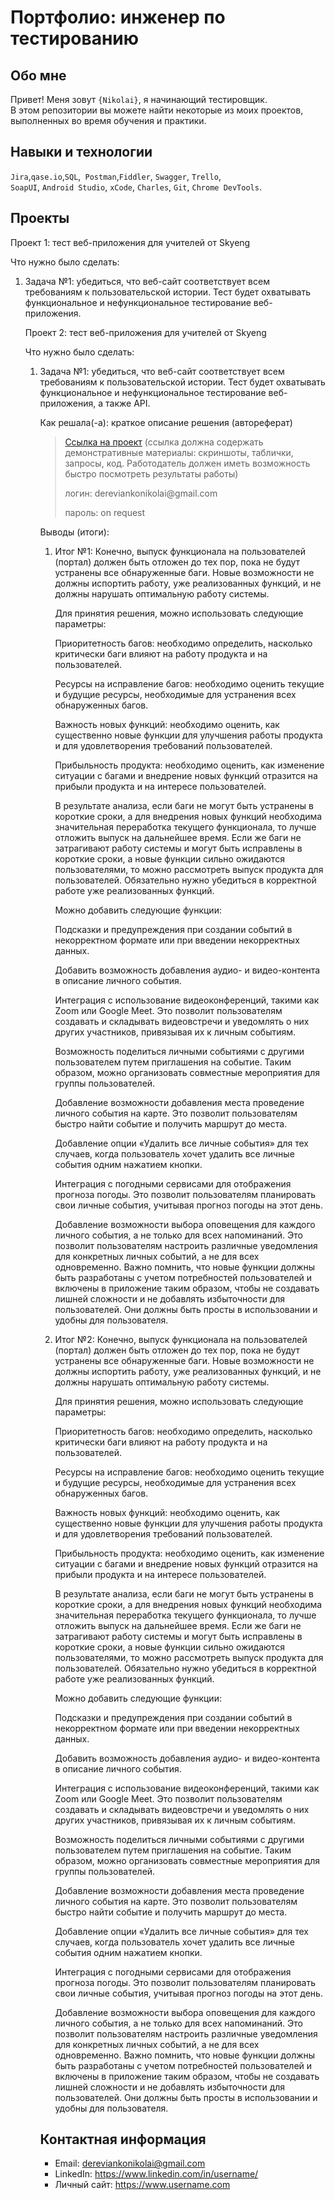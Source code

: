 # Портфолио: инженер по тестированию

## Обо мне 

Привет! Меня зовут ``{Nikolai}``, я начинающий тестировщик. <br>
В этом репозитории вы можете найти некоторые из моих проектов, выполненных во время обучения и практики.
<br>

## Навыки и технологии
``Jira``,``qase.io``,``SQL``,`` Postman``,``Fiddler``, ``Swagger``, ``Trello``, <br>
``SoapUI``, ``Android Studio``, ``xCode``, ``Charles``, ``Git``, ``Chrome DevTools``.




## Проекты

<p> Проект 1: тест веб-приложения для учителей от Skyeng</p>
<p>Что нужно было сделать:<p>
<ol>
  <li>Задача №1: убедиться, что веб-сайт соответствует всем требованиям к пользовательской истории. Тест будет охватывать функциональное и нефункциональное тестирование веб-приложения.</li>
  
<p> Проект 2: тест веб-приложения для учителей от Skyeng</p>
<p>Что нужно было сделать:<p>
<ol>
  <li>Задача №1: убедиться, что веб-сайт соответствует всем требованиям к пользовательской истории. Тест будет охватывать функциональное и нефункциональное тестирование веб-приложения, а также API.</li>


<p>Как решала(-а): краткое описание решения (автореферат)<p>

> <a href="[https://testqa35.atlassian.net/wiki/spaces/MP/pages/33272/EX1+1](https://qa-bag-report1.atlassian.net/wiki/spaces/~63b61861d3aeefa405440737/pages/1572885/1)">Ссылка на проект</a>
  (ссылка должна содержать демонстративные материалы: скриншоты, таблички, запросы, код. Работодатель должен иметь возможность быстро посмотреть результаты работы)
> <p> логин: dereviankonikolai@gmail.com </p>
> <p> пароль: on request </p>
 
 <p>Выводы (итоги):<p>
<ol>
  <li>Итог №1: Конечно, выпуск функционала на пользователей (портал) должен быть отложен до тех пор, пока не будут устранены все обнаруженные баги. Новые возможности не должны испортить работу, уже реализованных функций, и не должны нарушать оптимальную работу системы.

Для принятия решения, можно использовать следующие параметры:

Приоритетность багов: необходимо определить, насколько критически баги влияют на работу продукта и на пользователей.

Ресурсы на исправление багов: необходимо оценить текущие и будущие ресурсы, необходимые для устранения всех обнаруженных багов.

Важность новых функций: необходимо оценить, как существенно новые функции для улучшения работы продукта и для удовлетворения требований пользователей.

Прибыльность продукта: необходимо оценить, как изменение ситуации с багами и внедрение новых функций отразится на прибыли продукта и на интересе пользователей. 

В результате анализа, если баги не могут быть устранены в короткие сроки, а для внедрения новых функций необходима значительная переработка текущего функционала, то лучше отложить выпуск на дальнейшее время. Если же баги не затрагивают работу системы и могут быть исправлены в короткие сроки, а новые функции сильно ожидаются пользователями, то можно рассмотреть выпуск продукта для пользователей. Обязательно нужно убедиться в корректной работе уже реализованных функций.

Можно добавить следующие функции:


Подсказки и предупреждения при создании событий в некорректном формате или при введении некорректных данных.

Добавить возможность добавления аудио- и видео-контента в описание личного события.

Интеграция с использовaние видеоконференций, такими как Zoom или Google Meet. Это позволит пользователям создавать и складывать видеовстречи и уведомлять о них других участников, привязывая их к личным событиям.

Возможность поделиться личными событиями с другими пользователем путем приглашения на событие. Таким образом, можно организовать совместные мероприятия для группы пользователей.

Добавление возможности добавления места проведение личного события на карте. Это позволит пользователям быстро найти событие и получить маршрут до места.

Добавление опции «Удалить все личные события» для тех случаев, когда пользователь хочет удалить все личные события одним нажатием кнопки.

Интеграция с погодными сервисами для отображения прогноза погоды. Это позволит пользователям планировать свои личные события, учитывая прогноз погоды на этот день.

Добавление возможности выбора оповещения для каждого личного события, а не только для всех напоминаний. Это позволит пользователям настроить различные уведомления для конкретных личных событий, а не для всех одновременно.
Важно помнить, что новые функции должны быть разработаны с учетом потребностей пользователей и включены в приложение таким образом, чтобы не создавать лишней сложности и не добавлять избыточности для пользователей. Они должны быть просты в использовании и удобны для пользователя.</li>
  <li>Итог №2: Конечно, выпуск функционала на пользователей (портал) должен быть отложен до тех пор, пока не будут устранены все обнаруженные баги. Новые возможности не должны испортить работу, уже реализованных функций, и не должны нарушать оптимальную работу системы.

Для принятия решения, можно использовать следующие параметры:

Приоритетность багов: необходимо определить, насколько критически баги влияют на работу продукта и на пользователей.

Ресурсы на исправление багов: необходимо оценить текущие и будущие ресурсы, необходимые для устранения всех обнаруженных багов.

Важность новых функций: необходимо оценить, как существенно новые функции для улучшения работы продукта и для удовлетворения требований пользователей.

Прибыльность продукта: необходимо оценить, как изменение ситуации с багами и внедрение новых функций отразится на прибыли продукта и на интересе пользователей.

В результате анализа, если баги не могут быть устранены в короткие сроки, а для внедрения новых функций необходима значительная переработка текущего функционала, то лучше отложить выпуск на дальнейшее время. Если же баги не затрагивают работу системы и могут быть исправлены в короткие сроки, а новые функции сильно ожидаются пользователями, то можно рассмотреть выпуск продукта для пользователей. Обязательно нужно убедиться в корректной работе уже реализованных функций.

Можно добавить следующие функции:


Подсказки и предупреждения при создании событий в некорректном формате или при введении некорректных данных.

Добавить возможность добавления аудио- и видео-контента в описание личного события.

Интеграция с использовaние видеоконференций, такими как Zoom или Google Meet. Это позволит пользователям создавать и складывать видеовстречи и уведомлять о них других участников, привязывая их к личным событиям.

Возможность поделиться личными событиями с другими пользователем путем приглашения на событие. Таким образом, можно организовать совместные мероприятия для группы пользователей.

Добавление возможности добавления места проведение личного события на карте. Это позволит пользователям быстро найти событие и получить маршрут до места.

Добавление опции «Удалить все личные события» для тех случаев, когда пользователь хочет удалить все личные события одним нажатием кнопки.

Интеграция с погодными сервисами для отображения прогноза погоды. Это позволит пользователям планировать свои личные события, учитывая прогноз погоды на этот день.

Добавление возможности выбора оповещения для каждого личного события, а не только для всех напоминаний. Это позволит пользователям настроить различные уведомления для конкретных личных событий, а не для всех одновременно.
Важно помнить, что новые функции должны быть разработаны с учетом потребностей пользователей и включены в приложение таким образом, чтобы не создавать лишней сложности и не добавлять избыточности для пользователей. Они должны быть просты в использовании и удобны для пользователя.</li>
</ol>



## Контактная информация
- Email: dereviankonikolai@gmail.com
- LinkedIn: https://www.linkedin.com/in/username/
- Личный сайт: https://www.username.com
